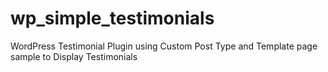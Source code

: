 # wp_simple_testimonials
WordPress Testimonial Plugin using Custom Post Type and Template page sample to Display Testimonials
